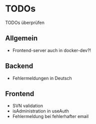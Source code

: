 # TODOs

TODOs überprüfen


## Allgemein
* Frontend-server auch in docker-dev?!

## Backend
* Fehlermeldungen in Deutsch

## Frontend
* SVN validation
* isAdministration in useAuth
* Fehlermeldung bei fehlerhafter email

